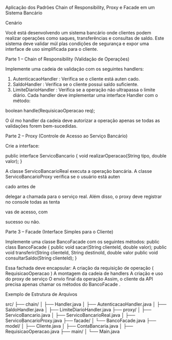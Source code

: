 Aplicação dos Padrões Chain of Responsibility, Proxy e
Facade em um Sistema Bancário

Cenário

Você está desenvolvendo um sistema bancário onde clientes podem realizar operações
como saques, transferências e consultas de saldo. Este sistema deve validar múl
plas
condições de segurança e expor uma interface de uso simplificada para o cliente.

Parte 1 – Chain of Responsibility (Validação de
Operações)

Implemente uma cadeia de validação com os seguintes handlers:
1. AutenticacaoHandler : Verifica se o cliente está auten
cado.
2. SaldoHandler : Verifica se o cliente possui saldo suficiente.
3. LimiteDiarioHandler : Verifica se a operação não ultrapassa o limite diário.
Cada handler deve implementar uma interface Handler com o método:

boolean handle(RequisicaoOperacao req);

O úl
mo handler da cadeia deve autorizar a operação apenas se todas as validações
forem bem-sucedidas.

Parte 2 – Proxy (Controle de Acesso ao Serviço Bancário)

Crie a interface:

public interface ServicoBancario {
void realizarOperacao(String tipo, double valor);
}

A classe ServicoBancarioReal executa a operação bancária.
A classe ServicoBancarioProxy verifica se o usuário está auten

cado antes de

delegar a chamada para o serviço real.
Além disso, o proxy deve registrar no console todas as tenta

vas de acesso, com

sucesso ou não.

Parte 3 – Facade (Interface Simples para o Cliente)

Implemente uma classe BancoFacade com os seguintes métodos:
public class BancoFacade {
public void sacar(String clienteId, double valor);
public void transferir(String clienteId, String destinoId, double valor
public void consultarSaldo(String clienteId);
}

Essa fachada deve encapsular:
A criação da requisição de operação ( RequisicaoOperacao )
A montagem da cadeia de handlers
A criação e uso do proxy de serviço
O envio final da operação
Assim, o cliente da API precisa apenas chamar os métodos do BancoFacade .

Exemplo de Estrutura de Arquivos

src/
├── chain/
│ ├── Handler.java
│ ├── AutenticacaoHandler.java
│ ├── SaldoHandler.java
│ ├── LimiteDiarioHandler.java
├── proxy/
│ ├── ServicoBancario.java
│ ├── ServicoBancarioReal.java
│ ├── ServicoBancarioProxy.java
├── facade/
│ └── BancoFacade.java
├── model/
│ ├── Cliente.java
│ ├── ContaBancaria.java
│ ├── RequisicaoOperacao.java
├── main/
│ └── Main.java
